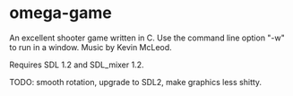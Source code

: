omega-game
==========

An excellent shooter game written in C. 
Use the command line option "-w" to run in a window. 
Music by Kevin McLeod. 

Requires SDL 1.2 and SDL_mixer 1.2.

TODO: smooth rotation, upgrade to SDL2, make graphics
less shitty. 
